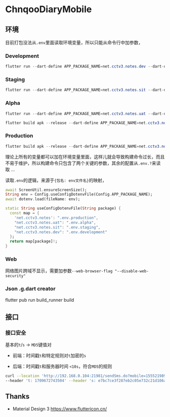 # ChnqooDiaryMobile

## 环境

目前打包没法从`.env`里面读取环境变量，所以只能从命令行中加参数，

### Development

```java
flutter run --dart-define APP_PACKAGE_NAME=net.cctv3.notes.dev --dart-define APP_NAME=DemoDev -v
```

### Staging

```java
flutter run --dart-define APP_PACKAGE_NAME=net.cctv3.notes.sit --dart-define APP_NAME=DemoSit -v
```

### Alpha

```java
flutter run --dart-define APP_PACKAGE_NAME=net.cctv3.notes.uat --dart-define APP_NAME=DemoUat -v
```

```java
flutter build apk --release --dart-define APP_PACKAGE_NAME=net.cctv3.notes.uat --dart-define APP_NAME=DemoUat -v
```

### Production

```java
flutter build apk --release --dart-define APP_PACKAGE_NAME=net.cctv3.notes --dart-define APP_NAME=DemoPro -v
```

理论上所有的变量都可以加在环境变量里面，这样儿就会导致构建命令过长，而且不易于维护，所以构建命令只包含了两个关键的参数，其余的配置从`.env.?`来读取 ...

读取`.env`的逻辑，来源于`{包名: env文件名}`的映射，

```dart
await ScreenUtil.ensureScreenSize();
String env = Config.useConfigDotenvFile(Config.APP_PACKAGE_NAME);
await dotenv.load(fileName: env);
```

```dart
static String useConfigDotenvFile(String package) {
  const map = {
    'net.cctv3.notes': ".env.production",
    "net.cctv3.notes.uat": ".env.alpha",
    "net.cctv3.notes.sit": ".env.staging",
    "net.cctv3.notes.dev": ".env.development"
  };
  return map[package]!;
}
```

### Web

网络图片跨域不显示，需要加参数`--web-browser-flag "--disable-web-security"`

### Json .g.dart creator

flutter pub run build_runner build

## 接口

### 接口安全

基本的`t`/`s` -> `MD5`键值对

- 前端：时间戳`t`和特定规则对`t`加密的`s`

- 后端：时间戳`t`和服务器时间 `<10s`，符合`MD5`的规则

```bash
curl --location 'http://192.168.0.104:21981/sendSms.do?mobile=15552198996'
--header 't: 1709672743504' --header 's: e7bc7ce3f287eb2c05e732c21d106a55'
```

## Thanks

- Material Design 3 https://www.fluttericon.cn/
